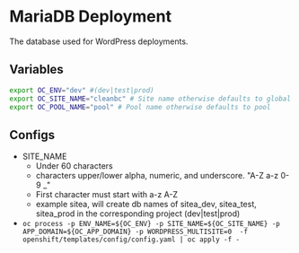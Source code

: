 # MariaDB Deployment
The database used for WordPress deployments.

## Variables
```bash
export OC_ENV="dev" #(dev|test|prod)
export OC_SITE_NAME="cleanbc" # Site name otherwise defaults to global
export OC_POOL_NAME="pool" # Pool name otherwise defaults to pool
```

## Configs
* SITE_NAME
  * Under 60 characters 
  * characters upper/lower alpha, numeric, and underscore. "A-Z a-z 0-9 _"
  * First character must start with a-z A-Z
  * example sitea, will create db names of sitea_dev, sitea_test, sitea_prod in the corresponding project (dev|test|prod)
* `oc process -p ENV_NAME=${OC_ENV} -p SITE_NAME=${OC_SITE_NAME} -p APP_DOMAIN=${OC_APP_DOMAIN} -p WORDPRESS_MULTISITE=0  -f openshift/templates/config/config.yaml | oc apply -f -`
